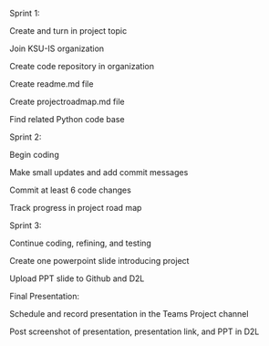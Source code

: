 Sprint 1:

 Create and turn in project topic
 
 Join KSU-IS organization
 
 Create code repository in organization
 
 Create readme.md file
 
 Create projectroadmap.md file
 
 Find related Python code base
 
Sprint 2:

 Begin coding
 
 Make small updates and add commit messages
 
 Commit at least 6 code changes
 
 Track progress in project road map

Sprint 3:

 Continue coding, refining, and testing
 
 Create one powerpoint slide introducing project
 
 Upload PPT slide to Github and D2L
 
Final Presentation:

 Schedule and record presentation in the Teams Project channel
 
 Post screenshot of presentation, presentation link, and PPT in D2L
